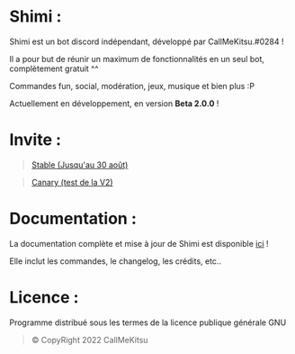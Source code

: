 # Shimi :
Shimi est un bot discord indépendant, développé par CallMeKitsu.#0284 !

Il a pour but de réunir un maximum de fonctionnalités en un seul bot, complètement gratuit ^^

Commandes fun, social, modération, jeux, musique et bien plus :P

Actuellement en développement, en version **Beta 2.0.0** !

# Invite :
> [Stable (Jusqu'au 30 août)](https://bit.ly/DiscordShimiInvite)

> [Canary (test de la V2)](https://discord.com/api/oauth2/authorize?client_id=886157756606869525&permissions=8&scope=bot%20applications.commands)

# Documentation :
La documentation complète et mise à jour de Shimi est disponible [ici](https://github.com/CallMeKitsu/ShimiBot/wiki) !

Elle inclut les commandes, le changelog, les crédits, etc..

# Licence :
Programme distribué sous les termes de la licence publique générale GNU

> © CopyRight 2022 CallMeKitsu
